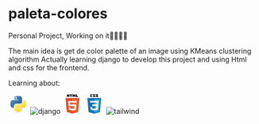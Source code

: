 # paleta-colores
Personal Project, Working on it🚧🚧🚧🚧

The main idea is get de color palette of an image using KMeans clustering algorithm
Actually learning django to develop this project and using Html and css for the frontend.

Learning about:

<img src="https://raw.githubusercontent.com/devicons/devicon/master/icons/python/python-original.svg" alt="python" width="40" height="40"/> <img src="https://th.bing.com/th/id/R.fb73ba1b0bb03b3de706ff788395f453?rik=zi5WLd0kipiefA&pid=ImgRaw&r=0" alt="django" width="40" height="40"/>
<img src="https://raw.githubusercontent.com/devicons/devicon/master/icons/html5/html5-original-wordmark.svg" alt="html5" width="40" height="40"/> 
<img src="https://raw.githubusercontent.com/devicons/devicon/master/icons/css3/css3-original-wordmark.svg" alt="css3" width="40" height="40"/>
 <img src="https://creazilla-store.fra1.digitaloceanspaces.com/icons/3257079/file-type-tailwind-icon-sm.png" alt="tailwind" width="40" height="40"/>
